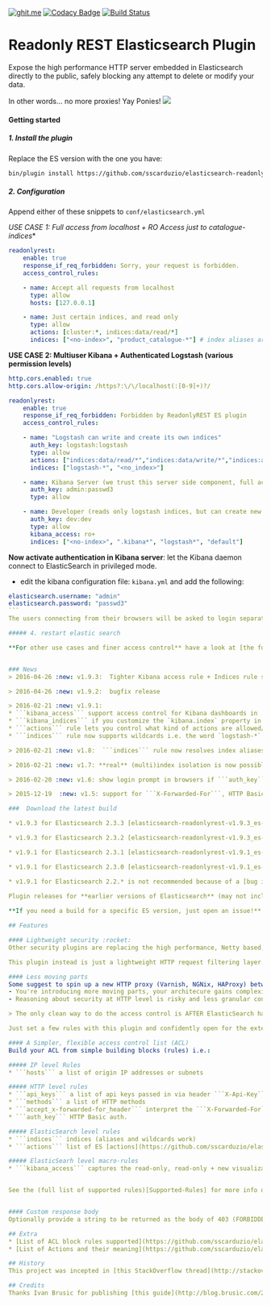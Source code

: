 [![ghit.me](https://ghit.me/badge.svg?repo=sscarduzio/elasticsearch-readonlyrest-plugin)](https://ghit.me/repo/sscarduzio/elasticsearch-readonlyrest-plugin)
[![Codacy Badge](https://api.codacy.com/project/badge/grade/9ef51ae1e6e34deba913f22e2e4cbd56)](https://www.codacy.com/app/scarduzio/elasticsearch-readonlyrest-plugin)
[![Build Status](https://travis-ci.org/sscarduzio/elasticsearch-readonlyrest-plugin.svg?branch=master)](https://travis-ci.org/sscarduzio/elasticsearch-readonlyrest-plugin)

# Readonly REST Elasticsearch Plugin
Expose the high performance HTTP server embedded in Elasticsearch directly to the public, safely blocking any attempt to delete or modify your data.

In other words... no more proxies! Yay Ponies!
![](http://i.imgur.com/8CLtS1Z.jpg)

#### Getting started

##### 1. Install the plugin 

Replace the ES version with the one you have:

```bash
bin/plugin install https://github.com/sscarduzio/elasticsearch-readonlyrest-plugin/blob/master/download/elasticsearch-readonlyrest-v1.9.2_es-v2.3.2.zip?raw=true
```
##### 2. Configuration

Append either of these snippets to `conf/elasticsearch.yml`

**USE CASE 1: Full access from localhost + RO Access just to catalogue-* indices**
```yml
readonlyrest:
    enable: true
    response_if_req_forbidden: Sorry, your request is forbidden.
    access_control_rules:

    - name: Accept all requests from localhost
      type: allow
      hosts: [127.0.0.1]

    - name: Just certain indices, and read only
      type: allow
      actions: [cluster:*, indices:data/read/*]
      indices: ["<no-index>", "product_catalogue-*"] # index aliases are taken in account!
```

**USE CASE 2: Multiuser Kibana + Authenticated Logstash (various permission levels)**
```yml
http.cors.enabled: true
http.cors.allow-origin: /https?:\/\/localhost(:[0-9]+)?/

readonlyrest:
    enable: true
    response_if_req_forbidden: Forbidden by ReadonlyREST ES plugin
    access_control_rules:

    - name: "Logstash can write and create its own indices"
      auth_key: logstash:logstash
      type: allow
      actions: ["indices:data/read/*","indices:data/write/*","indices:admin/template/*","indices:admin/create"]
      indices: ["logstash-*", "<no_index>"]

    - name: Kibana Server (we trust this server side component, full access granted via HTTP authentication)
      auth_key: admin:passwd3
      type: allow

    - name: Developer (reads only logstash indices, but can create new charts/dashboards)
      auth_key: dev:dev
      type: allow
      kibana_access: ro+
      indices: ["<no-index>", ".kibana*", "logstash*", "default"]

```
**Now activate authentication in Kibana server**: let the Kibana daemon connect to ElasticSearch in privileged mode.

* edit the kibana configuration file: `kibana.yml` and add the following:
````yml
elasticsearch.username: "admin"
elasticsearch.password: "passwd3"
```
The users connecting from their browsers will be asked to login separately anyways.

##### 4. restart elastic search

**For other use cases and finer access control** have a look at [the full list of supported rules](https://github.com/sscarduzio/elasticsearch-readonlyrest-plugin/wiki/Supported-Rules)


### News
> 2016-04-26 :new: v1.9.3:  Tighter Kibana access rule + Indices rule supports <no-index> (for cluster commands, etc) useful for restricting Kibana rules to certain indices only (see example 2)

> 2016-04-26 :new: v1.9.2:  bugfix release

> 2016-02-21 :new: v1.9.1:  
* ```kibana_access``` support access control for Kibana dashboards in  "ro|rw|ro+" modes.
* ```kibana_indices``` if you customize the `kibana.index` property in `kibana.yml` let us know so `kibana_access` works as it should.
* ```actions``` rule lets you control what kind of actions are allowed/forbidden. I.e. `[cluster:*, indices:data:*]` 
* ```indices``` rule now supports wildcards i.e. the word `logstash-*` will match itself, but also `logstash-2016-04-02` 

> 2016-02-21 :new: v1.8:  ```indices``` rule now resolves index aliases.

> 2016-02-21 :new: v1.7: **real** (multi)index isolation is now possible through ```indices``` rule (supersedes ```uri_re```).

> 2016-02-20 :new: v1.6: show login prompt in browsers if ```auth_key``` is configured.

> 2015-12-19  :new: v1.5: support for ```X-Forwarded-For```, HTTP Basic Authentication, and ```X-API-Key```.

###  Download the latest build

* v1.9.3 for Elasticsearch 2.3.3 [elasticsearch-readonlyrest-v1.9.3_es-v2.3.3.zip](https://github.com/sscarduzio/elasticsearch-readonlyrest-plugin/blob/master/download/elasticsearch-readonlyrest-v1.9.3_es-v2.3.3.zip?raw=true)

* v1.9.3 for Elasticsearch 2.3.2 [elasticsearch-readonlyrest-v1.9.3_es-v2.3.2.zip](https://github.com/sscarduzio/elasticsearch-readonlyrest-plugin/blob/master/download/elasticsearch-readonlyrest-v1.9.3_es-v2.3.2.zip?raw=true)

* v1.9.1 for Elasticsearch 2.3.1 [elasticsearch-readonlyrest-v1.9.1_es-v2.3.1.zip](https://github.com/sscarduzio/elasticsearch-readonlyrest-plugin/blob/master/download/elasticsearch-readonlyrest-v1.9.1_es-v2.3.1.zip?raw=true)

* v1.9.1 for Elasticsearch 2.3.0 [elasticsearch-readonlyrest-v1.9.1_es-v2.3.0.zip](https://github.com/sscarduzio/elasticsearch-readonlyrest-plugin/blob/master/download/elasticsearch-readonlyrest-v1.9.1_es-v2.3.0.zip?raw=true)

* v1.9.1 for Elasticsearch 2.2.* is not recommended because of a [bug in ES](https://github.com/sscarduzio/elasticsearch-readonlyrest-plugin/issues/35)
 
Plugin releases for **earlier versions of Elasticsearch** (may not include all the features) are available in the [download](https://github.com/sscarduzio/elasticsearch-readonlyrest-plugin/blob/master/download) folder.

**If you need a build for a specific ES version, just open an issue!** 

## Features

#### Lightweight security :rocket:
Other security plugins are replacing the high performance, Netty based, embedded REST API of Elasticsearch with Tomcat, Jetty or other cumbersome XML based JEE madness.

This plugin instead is just a lightweight HTTP request filtering layer.

#### Less moving parts
Some suggest to spin up a new HTTP proxy (Varnish, NGNix, HAProxy) between ES and clients to prevent malicious access. This is a bad idea for two reasons:
- You're introducing more moving parts, your architecure gains complexity.
- Reasoning about security at HTTP level is risky and less granular controlling access at the internal ES protocol level.

> The only clean way to do the access control is AFTER ElasticSearch has parsed the queries.

Just set a few rules with this plugin and confidently open for the external world.

#### A Simpler, flexible access control list (ACL)
Build your ACL from simple building blocks (rules) i.e.:

##### IP level Rules
* ```hosts``` a list of origin IP addresses or subnets

##### HTTP level rules
* ```api_keys``` a list of api keys passed in via header ```X-Api-Key```
* ```methods``` a list of HTTP methods
* ```accept_x-forwarded-for_header``` interpret the ```X-Forwarded-For``` header as origin host (useful for AWS ELB and other reverse proxies)
* ```auth_key``` HTTP Basic auth.

##### ElasticSearch level rules
* ```indices``` indices (aliases and wildcards work)
* ```actions``` list of ES [actions](https://github.com/sscarduzio/elasticsearch-readonlyrest-plugin/wiki/Supported-Rules#actions-and-apis) (e.g. "cluster:*" , "indices:data/write/*", "indices:data/read*")

##### ElasticSearh level macro-rules
* ```kibana_access``` captures the read-only, read-only + new visualizations/dashboards, read-write use cases of Kibana.


See the (full list of supported rules)[Supported-Rules] for more info on how to use them.


#### Custom response body
Optionally provide a string to be returned as the body of 403 (FORBIDDEN) HTTP response. If not provided, the descriptive "name" field of the matched block will be shown (good for debug!).

## Extra
* [List of ACL block rules supported](https://github.com/sscarduzio/elasticsearch-readonlyrest-plugin/wiki/Supported-Rules)
* [List of Actions and their meaning](https://github.com/sscarduzio/elasticsearch-readonlyrest-plugin/wiki/Supported-Rules#actions-and-apis)

## History
This project was incepted in [this StackOverflow thread](http://stackoverflow.com/questions/20406707/using-cloudfront-to-expose-elasticsearch-rest-api-in-read-only-get-head "StackOverflow").

## Credits
Thanks Ivan Brusic for publishing [this guide](http://blog.brusic.com/2011/09/create-pluggable-rest-endpoints-in.html "Ivan Brusic blog")
